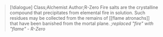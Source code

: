 >[!dialogue] Class;Alchemist Author;R-Zero
>Fire salts are the crystalline compound that precipitates from elemental fire in solution. Such residues may be collected from the remains of [[flame atronachs]] that have been banished from the mortal plane.
>*;replaced "fire" with "flame" - R-Zero*